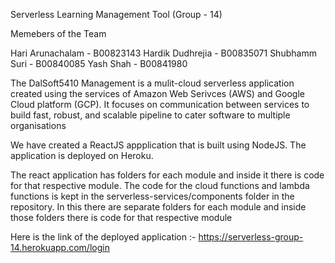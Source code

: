 Serverless Learning Management Tool (Group - 14)

Memebers of the Team

Hari Arunachalam  -  B00823143
Hardik Dudhrejia  -  B00835071
Shubhamm Suri     -  B00840085
Yash Shah         -  B00841980

The DalSoft5410 Management is a mulit-cloud serverless application created using the services of Amazon Web Serivces (AWS) and Google Cloud platform (GCP). It focuses on communication between services to build fast, robust, and scalable pipeline to cater software to multiple organisations 


We have created a ReactJS appplication that is built using NodeJS. The application is deployed on Heroku.

The react application has folders for each module and inside it there is code for that respective module. The code for the cloud functions and lambda functions is kept in the serverless-services/components folder in the repository. In this there are separate folders for each module and inside those folders there is code for that respective module

Here is the link of the deployed application :- https://serverless-group-14.herokuapp.com/login